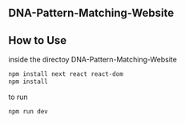 ## DNA-Pattern-Matching-Website

## How to Use
inside the directoy DNA-Pattern-Matching-Website
```bash
npm install next react react-dom
npm install
```
to run
```bash
npm run dev
```